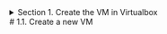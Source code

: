 
<details><summary>Section 1. Create the VM in Virtualbox </summary>
	
<p>test</p>
</details>
# 1.1. Create a new VM
